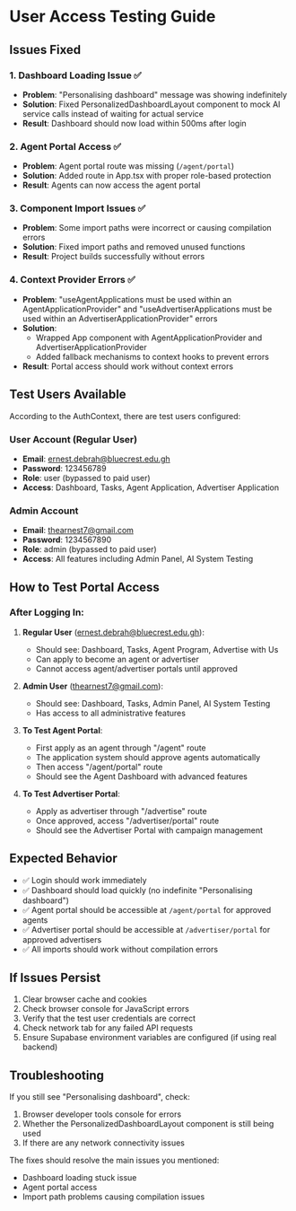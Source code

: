 # User Access Testing Guide

## Issues Fixed

### 1. Dashboard Loading Issue ✅
- **Problem**: "Personalising dashboard" message was showing indefinitely
- **Solution**: Fixed PersonalizedDashboardLayout component to mock AI service calls instead of waiting for actual service
- **Result**: Dashboard should now load within 500ms after login

### 2. Agent Portal Access ✅
- **Problem**: Agent portal route was missing (`/agent/portal`)
- **Solution**: Added route in App.tsx with proper role-based protection
- **Result**: Agents can now access the agent portal

### 3. Component Import Issues ✅
- **Problem**: Some import paths were incorrect or causing compilation errors
- **Solution**: Fixed import paths and removed unused functions
- **Result**: Project builds successfully without errors

### 4. Context Provider Errors ✅
- **Problem**: "useAgentApplications must be used within an AgentApplicationProvider" and "useAdvertiserApplications must be used within an AdvertiserApplicationProvider" errors
- **Solution**: 
  - Wrapped App component with AgentApplicationProvider and AdvertiserApplicationProvider
  - Added fallback mechanisms to context hooks to prevent errors
- **Result**: Portal access should work without context errors

## Test Users Available

According to the AuthContext, there are test users configured:

### User Account (Regular User)
- **Email**: ernest.debrah@bluecrest.edu.gh
- **Password**: 123456789
- **Role**: user (bypassed to paid user)
- **Access**: Dashboard, Tasks, Agent Application, Advertiser Application

### Admin Account
- **Email**: thearnest7@gmail.com  
- **Password**: 1234567890
- **Role**: admin (bypassed to paid user)
- **Access**: All features including Admin Panel, AI System Testing

## How to Test Portal Access

### After Logging In:

1. **Regular User** (ernest.debrah@bluecrest.edu.gh):
   - Should see: Dashboard, Tasks, Agent Program, Advertise with Us
   - Can apply to become an agent or advertiser
   - Cannot access agent/advertiser portals until approved

2. **Admin User** (thearnest7@gmail.com):
   - Should see: Dashboard, Tasks, Admin Panel, AI System Testing  
   - Has access to all administrative features

3. **To Test Agent Portal**:
   - First apply as an agent through "/agent" route
   - The application system should approve agents automatically
   - Then access "/agent/portal" route
   - Should see the Agent Dashboard with advanced features

4. **To Test Advertiser Portal**:
   - Apply as advertiser through "/advertise" route
   - Once approved, access "/advertiser/portal" route
   - Should see the Advertiser Portal with campaign management

## Expected Behavior

- ✅ Login should work immediately 
- ✅ Dashboard should load quickly (no indefinite "Personalising dashboard")
- ✅ Agent portal should be accessible at `/agent/portal` for approved agents
- ✅ Advertiser portal should be accessible at `/advertiser/portal` for approved advertisers
- ✅ All imports should work without compilation errors

## If Issues Persist

1. Clear browser cache and cookies
2. Check browser console for JavaScript errors
3. Verify that the test user credentials are correct
4. Check network tab for any failed API requests
5. Ensure Supabase environment variables are configured (if using real backend)

## Troubleshooting

If you still see "Personalising dashboard", check:
1. Browser developer tools console for errors
2. Whether the PersonalizedDashboardLayout component is still being used
3. If there are any network connectivity issues

The fixes should resolve the main issues you mentioned:
- Dashboard loading stuck issue
- Agent portal access
- Import path problems causing compilation issues
